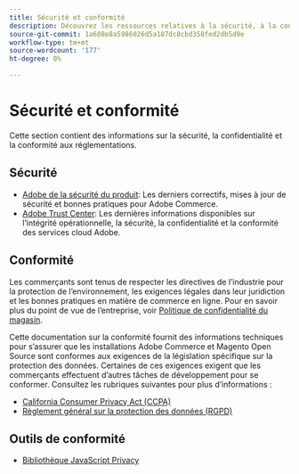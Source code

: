 ```yaml
---
title: Sécurité et conformité
description: Découvrez les ressources relatives à la sécurité, à la confidentialité et à la conformité du secteur pour votre projet Adobe Commerce ou Magento Open Source.
source-git-commit: 1a608e8a5986026d5a187dc8cbd358fed2db5d9e
workflow-type: tm+mt
source-wordcount: '177'
ht-degree: 0%

---
```



# Sécurité et conformité

Cette section contient des informations sur la sécurité, la confidentialité et la conformité aux réglementations.

## Sécurité

- [Adobe de la sécurité du produit](https://helpx.adobe.com/security.html): Les derniers correctifs, mises à jour de sécurité et bonnes pratiques pour Adobe Commerce.
- [Adobe Trust Center](https://www.adobe.com/trust.html): Les dernières informations disponibles sur l’intégrité opérationnelle, la sécurité, la confidentialité et la conformité des services cloud Adobe.

## Conformité

Les commerçants sont tenus de respecter les directives de l’industrie pour la protection de l’environnement, les exigences légales dans leur juridiction et les bonnes pratiques en matière de commerce en ligne. Pour en savoir plus du point de vue de l’entreprise, voir [Politique de confidentialité du magasin](https://experienceleague.adobe.com/docs/commerce-admin/start/compliance/privacy/privacy-policy.html).

Cette documentation sur la conformité fournit des informations techniques pour s’assurer que les installations Adobe Commerce et Magento Open Source sont conformes aux exigences de la législation spécifique sur la protection des données. Certaines de ces exigences exigent que les commerçants effectuent d’autres tâches de développement pour se conformer. Consultez les rubriques suivantes pour plus d’informations :

- [California Consumer Privacy Act (CCPA)](privacy/ccpa.md)
- [Règlement général sur la protection des données (RGPD)](privacy/gdpr.md)

## Outils de conformité

- [Bibliothèque JavaScript Privacy](privacy/javascript-library.md)
